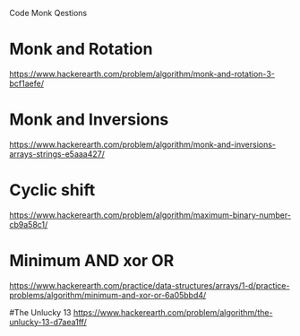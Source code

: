 Code Monk Qestions
# Monk and Rotation
https://www.hackerearth.com/problem/algorithm/monk-and-rotation-3-bcf1aefe/
# Monk and Inversions
https://www.hackerearth.com/problem/algorithm/monk-and-inversions-arrays-strings-e5aaa427/
# Cyclic shift
https://www.hackerearth.com/problem/algorithm/maximum-binary-number-cb9a58c1/
# Minimum AND xor OR
https://www.hackerearth.com/practice/data-structures/arrays/1-d/practice-problems/algorithm/minimum-and-xor-or-6a05bbd4/

#The Unlucky 13
https://www.hackerearth.com/problem/algorithm/the-unlucky-13-d7aea1ff/
